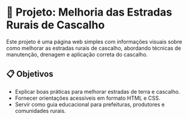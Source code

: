 # 🌾 Projeto: Melhoria das Estradas Rurais de Cascalho

Este projeto é uma página web simples com informações visuais sobre como melhorar as estradas rurais de cascalho, abordando técnicas de manutenção, drenagem e aplicação correta do cascalho.

## 📋 Objetivos

- Explicar boas práticas para melhorar estradas de terra e cascalho.
- Fornecer orientações acessíveis em formato HTML e CSS.
- Servir como guia educacional para prefeituras, produtores e comunidades rurais.
